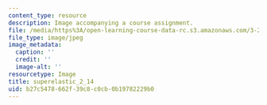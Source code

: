 ```yaml
---
content_type: resource
description: Image accompanying a course assignment.
file: /media/https%3A/open-learning-course-data-rc.s3.amazonaws.com/3-22-mechanical-behavior-of-materials-spring-2008/b27c5478662f39c8c0cb0b19782229b0_superelastic_2_14.jpg
file_type: image/jpeg
image_metadata:
  caption: ''
  credit: ''
  image-alt: ''
resourcetype: Image
title: superelastic_2_14
uid: b27c5478-662f-39c8-c0cb-0b19782229b0
---
```

